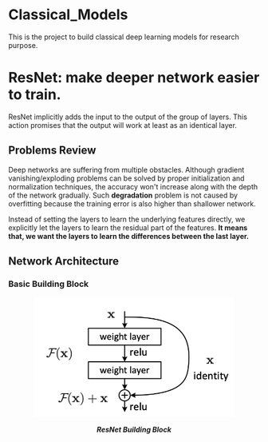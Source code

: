 # Classical_Models
This is the project to build classical deep learning models for research purpose.

# ResNet: make deeper network easier to train.
ResNet implicitly adds the input to the output of the group of layers. This action promises that the output will work at least as an identical layer.
## Problems Review
Deep networks are suffering from multiple obstacles. Although gradient vanishing/exploding problems can be solved by proper initialization and normalization techniques, the accuracy won't increase along with the depth of the network gradually. Such **degradation** problem is not caused by overfitting because the training error is also higher than shallower network. 

Instead of setting the layers to learn the underlying features directly, we explicitly let the layers to learn the residual part of the features. **It means that, we want the layers to learn the differences between the last layer.**

## Network Architecture
### Basic Building Block
<div align= center>
<img src="imgs/ResNet_Building_Blocks.png" width=80%/>
<b><i>

ResNet Building Block
</i></b>
</div>